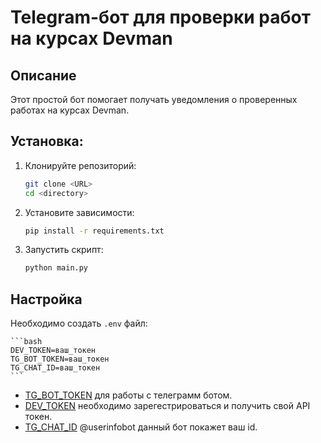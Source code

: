 # Telegram-бот для проверки работ на курсах Devman


## Описание

Этот простой бот помогает получать уведомления о проверенных работах на курсах Devman.




## Установка: 
1. Клонируйте репозиторий:
   ```bash
   git clone <URL>
   cd <directory>
   ```
2. Установите зависимости:
    ```bash
    pip install -r requirements.txt
    ```
3. Запустить скрипт:
    ```bash
    python main.py
    ```


## Настройка
Необходимо создать `.env` файл:

    ```bash 
    DEV_TOKEN=ваш_токен
    TG_BOT_TOKEN=ваш_токен
    TG_CHAT_ID=ваш_токен
    ```
    
- [TG_BOT_TOKEN](https://core.telegram.org/bots/tutorial#obtain-your-bot-token) для работы с телеграмм ботом.
- [DEV_TOKEN](https://dvmn.org/) необходимо зарегестрироваться и получить свой API токен.
- [TG_CHAT_ID]() @userinfobot данный бот покажет ваш id.